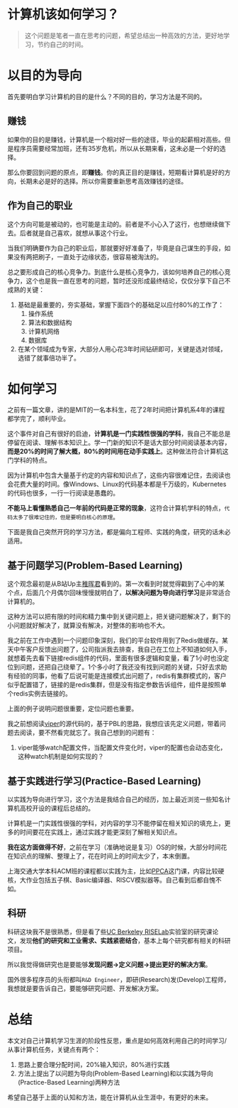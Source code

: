 # 计算机该如何学习？
>这个问题是笔者一直在思考的问题，希望总结出一种高效的方法，更好地学习，节约自己的时间。

# 以目的为导向
首先要明白学习计算机的目的是什么？不同的目的，学习方法是不同的。

## 赚钱
如果你的目的是赚钱，计算机是一个相对好一些的途径，毕业的起薪相对高些。但是程序员需要经常加班，还有35岁危机，所以从长期来看，这未必是一个好的选择。

那么你要回到问题的原点，即**赚钱**。你的真正目的是赚钱，短期看计算机是好的方向，长期未必是好的选择。所以你需要重新思考高效赚钱的途径。

## 作为自己的职业
这个方向可能是被动的，也可能是主动的。前者是不小心入了这行，也想继续做下去。后者就是自己喜欢，就想从事这个行业。

当我们明确要作为自己的职业后，那就要好好准备了，毕竟是自己谋生的手段，如果没有两把刷子，一直处于边缘状态，很容易被淘汰的。

总之要形成自己的核心竞争力。到底什么是核心竞争力，该如何培养自己的核心竞争力，这个也是我一直在思考的问题，暂时还没形成最终结论，仅仅分享下自己不成熟的关键：
1. 基础是最重要的，夯实基础，掌握下面四个的基础足以应付80%的工作了：
   1. 操作系统
   2. 算法和数据结构
   3. 计算机网络
   4. 数据库
2. 在某个领域成为专家，大部分人用心花3年时间钻研即可，关键是选对领域，选错了就事倍功半了。

# 如何学习
之前有一篇文章，讲的是MIT的一名本科生，花了2年时间把计算机系4年的课程都学完了，顺利毕业。

这个事件对自己有很好的启迪，**计算机是一门实践性很强的学科**，我自己不能总是停留在阅读、理解书本知识上。学一门新的知识不是话大部分时间阅读基本内容，**而是20%的时间了解大概，80%的时间用在动手实践上**。这种做法符合计算机这门学科的特点。

因为计算机中包含大量基于约定的内容和知识点了，这些内容很难记住，去阅读也会花费大量的时间。像Windows、Linux的代码基本都是千万级的，Kubernetes的代码也很多，一行一行阅读是愚蠢的。

**不能马上看懂熟悉自己一年前的代码是正常的现象**，这符合计算机学科的特点，`代码太多了很难记住的，但是要明白核心的原理`。

下面是我自己突然开窍的学习方法，都是偏向工程师、实践的角度，研究的话未必适用。

## 基于问题学习(Problem-Based Learning)
这个观念最初是从B站Up主[稚晖君](https://zhuanlan.zhihu.com/p/115598733)看到的。第一次看到时就觉得戳到了心中的某个点，后面几个月偶尔回味慢慢就明白了，**以解决问题为导向进行学习**是非常适合计算机的。

这种方法可以把有限的时间和精力集中到关键问题上，把关键问题解决了，剩下的小问题就好解决了，就算没有解决，对整体的影响也不大。

我之前在工作中遇到一个问题印象深刻，我们的平台软件用到了Redis做缓存。某天中午客户反馈出问题了，公司指派我去排查，我自己在工位上不知道如何入手，就想着先去看下链接redis组件的代码，里面有很多逻辑和变量，看了1小时也没定位到问题，还把自己绕晕了。1个多小时了我还没有找到问题的关键，只好去求助有经验的同事，他看了后说可能是连接模式出问题了，redis有集群模式的，客户似乎配置错了，链接的是redis集群，但是没有指定参数告诉组件，组件是按照单个redis实例去链接的。

上面的例子说明问题很重要，定位问题也重要。

我之前想阅读[viper](https://github.com/spf13/viper)的源代码的，基于PBL的思路，我想应该先定义问题，带着问题去阅读，要不然看完就忘了。我自己想到的问题有：
1. viper能够watch配置文件，当配置文件变化时，viper的配置也会动态变化，这种watch机制是如何实现的？

## 基于实践进行学习(Practice-Based Learning)
以实践为导向进行学习，这个方法是我结合自己的经历，加上最近浏览一些知名计算机高校开设的课程后总结的。

计算机是一门实践性很强的学科，对内容的学习不能停留在相关知识的填充上，更多的时间要花在实践上，通过实践才能更深刻了解相关知识点。

**我在这方面做得不好**，之前在学习（准确地说是复习）OS的时候，大部分时间花在知识点的理解、整理上了，花在时间上的时间太少了，本末倒置。

上海交通大学本科ACM班的课程都以实践为主，比如[PPCA](https://acm.sjtu.edu.cn/wiki/PPCA_2020)这门课，内容比较硬核，大作业包括五子棋、Basic编译器、RISCV模拟器等。自己看到后都自愧不如。

## 科研
科研这块我不是很熟悉，但是看了些[UC Berkeley RISELab](https://rise.cs.berkeley.edu/)实验室的研究课论文，发现**他们的研究和工业需求、实践紧密结合**，基本上每个研究都有相关的科研项目。

所以我觉得做研究也是要能够**发现问题->定义问题->提出更好的解决方案**。

国外很多程序员的头衔都叫`R&D Engineer`，即研(Research)发(Develop)工程师，我想就是要告诉自己，要能够研究问题、开发解决方案。

# 总结
本文对自己计算机学习生涯的阶段性反思，重点是如何高效利用自己的时间学习/从事计算机任务，关键点有两个：
1. 思路上要合理分配时间，20%输入知识，80%进行实践
2. 方法上提出了以问题为导向(Problem-Based Learning)和以实践为导向(Practice-Based Learning)两种方法

希望自己基于上面的认知和方法，能在计算机从业生涯中，有更好的未来。
